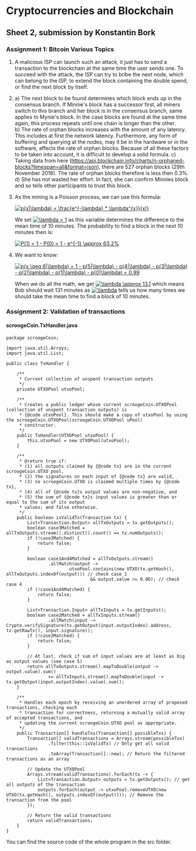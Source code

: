 # Cryptocurrencies and Blockchain
## Sheet 2, submission by Konstantin Bork

### Assignment 1: Bitcoin Various Topics
1. A malicious ISP can launch such an attack, it just has to send a transaction to the blockchain at the same time the
user sends one. To succeed with the attack, the ISP can try to bribe the next node, which can belong to the ISP, to
extend the block containing the double spend, or find the next block by itself. 

2.
    a) The next block to be found determines which block ends up in the consensus branch. If Minnie's block has a successor
       first, all miners switch to this branch and her block is in the consensus branch, same applies to Mynie's block.
       In the case blocks are found at the same time again, this process repeats until one chain is longer than the other.    
    b) The rate of orphan blocks increases with the amount of any latency. This includes at first the network latency.
       Furthermore, any form of buffering and querying at the nodes, may it be in the hardware or in the software,
       affects the rate of orphan blocks. Because of all these factors to be taken into account, it is difficult to develop
       a solid formula.
    c) Taking data from here (https://api.blockchain.info/charts/n-orphaned-blocks?timespan=all&format=json), there are 527
       orphan blocks (29th November 2018). The rate of orphan blocks therefore is less then 0.3%.  
    d) She has not wasted her effort. In fact, she can confirm Minnies block and so tells other participants to trust this
    block.
      
3. As the mining is a Poisson process, we can use this formula:
   
      <a href="https://www.codecogs.com/eqnedit.php?latex=p(x|\lambda)&space;=&space;\frac{e^{-\lambda}&space;*&space;\lambda^{x}}{x!}" target="_blank"><img src="https://latex.codecogs.com/gif.latex?p(x|\lambda)&space;=&space;\frac{e^{-\lambda}&space;*&space;\lambda^{x}}{x!}" title="p(x|\lambda) = \frac{e^{-\lambda} * \lambda^{x}}{x!}" /></a>
      
   We set <a href="https://www.codecogs.com/eqnedit.php?latex=\lambda&space;=&space;1" target="_blank"><img src="https://latex.codecogs.com/gif.latex?\lambda&space;=&space;1" title="\lambda = 1" /></a>
   as this variable determines the difference to the mean time of 10 minutes.
   The probability to find a block in the next 10 minutes then is:  
   
   <a href="https://www.codecogs.com/eqnedit.php?latex=P(1)&space;=&space;1&space;-&space;P(0)&space;=&space;1&space;-&space;e^{-1}&space;\approx&space;63.2%" target="_blank"><img src="https://latex.codecogs.com/gif.latex?P(1)&space;=&space;1&space;-&space;P(0)&space;=&space;1&space;-&space;e^{-1}&space;\approx&space;63.2%" title="P(1) = 1 - P(0) = 1 - e^{-1} \approx 63.2%" /></a>

4. We want to know:

   <a href="https://www.codecogs.com/eqnedit.php?latex=p(x&space;\geq&space;6|\lambda)&space;=&space;1&space;-&space;p(5|\lambda)&space;-&space;p(4|\lambda)&space;-&space;p(3|\lambda)&space;-&space;p(2|\lambda)&space;-&space;p(1|\lambda)&space;-&space;p(0|\lambda)&space;=&space;0.99" target="_blank"><img src="https://latex.codecogs.com/gif.latex?p(x&space;\geq&space;6|\lambda)&space;=&space;1&space;-&space;p(5|\lambda)&space;-&space;p(4|\lambda)&space;-&space;p(3|\lambda)&space;-&space;p(2|\lambda)&space;-&space;p(1|\lambda)&space;-&space;p(0|\lambda)&space;=&space;0.99" title="p(x \geq 6|\lambda) = 1 - p(5|\lambda) - p(4|\lambda) - p(3|\lambda) - p(2|\lambda) - p(1|\lambda) - p(0|\lambda) = 0.99" /></a>
   
   When we do all the math, we get <a href="https://www.codecogs.com/eqnedit.php?latex=\lambda&space;\approx&space;13.1" target="_blank"><img src="https://latex.codecogs.com/gif.latex?\lambda&space;\approx&space;13.1" title="\lambda \approx 13.1" /></a>
   which means Bob should wait 131 minutes as <a href="https://www.codecogs.com/eqnedit.php?latex=\lambda" target="_blank"><img src="https://latex.codecogs.com/gif.latex?\lambda" title="\lambda" /></a>
   tells us how many times we should take the mean time to find a block of 10 minutes.

### Assignment 2: Validation of transactions
#### scroogeCoin.TxHandler.java

    package scroogeCoin;
    
    import java.util.Arrays;
    import java.util.List;
    
    public class TxHandler {
    
        /**
         * Current collection of unspent transaction outputs
         */
        private UTXOPool utxoPool;
    
        /**
         * Creates a public ledger whose current scroogeCoin.UTXOPool (collection of unspent transaction outputs) is
         * {@code utxoPool}. This should make a copy of utxoPool by using the scroogeCoin.UTXOPool(scroogeCoin.UTXOPool uPool)
         * constructor.
         */
        public TxHandler(UTXOPool utxoPool) {
            this.utxoPool = new UTXOPool(utxoPool);
        }
    
        /**
         * @return true if:
         * (1) all outputs claimed by {@code tx} are in the current scroogeCoin.UTXO pool,
         * (2) the signatures on each input of {@code tx} are valid,
         * (3) no scroogeCoin.UTXO is claimed multiple times by {@code tx},
         * (4) all of {@code tx}s output values are non-negative, and
         * (5) the sum of {@code tx}s input values is greater than or equal to the sum of its output
         * values; and false otherwise.
         */
        public boolean isValidTx(Transaction tx) {
            List<Transaction.Output> allTxOutputs = tx.getOutputs();
            boolean case3Matched = allTxOutputs.stream().distinct().count() == tx.numOutputs();
            if (!case3Matched) {
                return false;
            }
    
            boolean case1And4Matched = allTxOutputs.stream()
                    .allMatch(output ->
                            utxoPool.contains(new UTXO(tx.getHash(), allTxOutputs.indexOf(output))) // check case 1
                                    && output.value >= 0.0D); // check case 4
            if (!case1And4Matched) {
                return false;
            }
    
            List<Transaction.Input> allTxInputs = tx.getInputs();
            boolean case2Matched = allTxInputs.stream()
                    .allMatch(input -> Crypto.verifySignature(tx.getOutput(input.outputIndex).address, tx.getRawTx(), input.signature));
            if (!case2Matched) {
                return false;
            }
    
            // At last, check if sum of input values are at least as big as output values (see case 5)
            return allTxOutputs.stream().mapToDouble(output -> output.value).sum()
                    <= allTxInputs.stream().mapToDouble(input -> tx.getOutput(input.outputIndex).value).sum();
        }
    
        /**
         * Handles each epoch by receiving an unordered array of proposed transactions, checking each
         * transaction for correctness, returning a mutually valid array of accepted transactions, and
         * updating the current scroogeCoin.UTXO pool as appropriate.
         */
        public Transaction[] handleTxs(Transaction[] possibleTxs) {
            Transaction[] validTransactions = Arrays.stream(possibleTxs)
                    .filter(this::isValidTx) // Only get all valid transactions
                    .toArray(Transaction[]::new); // Return the filtered transactions as an array
    
            // Update the UTXOPool
            Arrays.stream(validTransactions).forEach(tx -> {
                List<Transaction.Output> outputs = tx.getOutputs(); // get all outputs of the transaction
                outputs.forEach(output -> utxoPool.removeUTXO(new UTXO(tx.getHash(), outputs.indexOf(output)))); // Remove the transaction from the pool
            });
    
            // Return the valid transactions
            return validTransactions;
        }
    }
    
You can find the source code of the whole program in the src folder.